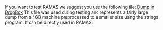 If you want to test RAMAS we suggest you use the following file:
[Dump in DropBox]()
This file was used during testing and represents a fairly large dump from a 4GB machine preprocessed to a smaller size using the strings program. It can be directly used in RAMAS.
